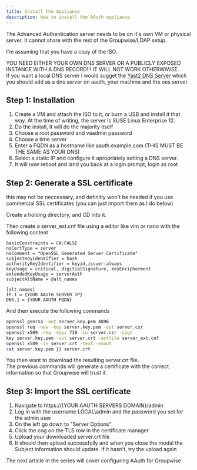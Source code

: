```yaml
---
title: Install the Appliance
description: How to install the AAuth appliance
---
```


The Advanced Authentication server needs to be on it's own VM or physical server. It cannot share with the rest of the Groupwise/LDAP setup.

I'm assuming that you have a copy of the ISO.

YOU NEED EITHER YOUR OWN DNS SERVER OR A PUBLICLY EXPOSED INSTANCE WITH A DNS RECORD!!! IT WILL NOT WORK OTHERWIWSE.\
If you want a local DNS server I would sugget the [Yast2 DNS Server](https://doc.opensuse.org/documentation/leap/reference/html/book-reference/cha-dns.html) which you should add as a dns server on aauth, your machine and the oes server.

## Step 1: Installation
1. Create a VM and attach the ISO to it, or burn a USB and install it that way. At the time of writing, the server is SUSE Linux Enterprise 12.
2. Do the install, It will do the majority itself
3. Choose a root password and vaadmin password
4. Choose a time server
5. Enter a FQDN as a hostname like aauth.example.com (THIS MUST BE THE SAME AS YOUR DNS)
6. Select a static IP and configure it apropriately setting a DNS server.
7. It will now reboot and land you back at a login prompt, login as root

## Step 2: Generate a SSL certificate
this may not be neccessary, and definitly won't be needed if you use commercial SSL certificates (you can just import them as I do below)

Create a holding directory, and CD into it.

Then create a server_ext.cnf file using a editor like vim or nano with the following content

```
basicConstraints = CA:FALSE
nsCertType = server
nsComment = "OpenSSL Generated Server Certificate"
subjectKeyIdentifier = hash
authorityKeyIdentifier = keyid,issuer:always
keyUsage = critical, digitialSignature, keyEncipherment
extendedKeyUsage = serverAuth
subjectAltName = @alt_names

[alt_names]
IP.1 = {YOUR AAUTH SERVER IP}
DNS.1 = {YOUR AAUTH FQDN}
```

And then execute the following commands

```sh
openssl genrsa -out server.key.pem 4096
openssl req -new -key server.key.pem -out server.csr
openssl x509 -req -days 730 -in server.csr -sign
key server.key.pem -out server.crt -extfile server_ext.cnf
openssl x509 -in server.crt -text -noout
cat server.key.pem }} server.crt
```

You then want to download the resulting server.crt file.\
The previous commands will generate a certificate with the correct information so that Groupwise will trust it.

## Step 3: Import the SSL certificate
1. Navigate to https://{YOUR AAUTH SERVERS DOMAIN}/admin
2. Log in with the username LOCAL\admin and the password you set for the admin user
3. On the left go down to "Server Options"
4. Click the cog on the TLS row in the certificate manager
5. Upload your downloaded server.crt file
6. It should then upload successfully and when you close the modal the Subject information should update. If it hasn't, try the upload again

The next article in the series will cover configuring AAuth for Groupwise